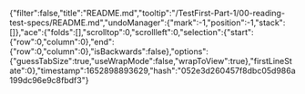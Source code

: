 {"filter":false,"title":"README.md","tooltip":"/TestFirst-Part-1/00-reading-test-specs/README.md","undoManager":{"mark":-1,"position":-1,"stack":[]},"ace":{"folds":[],"scrolltop":0,"scrollleft":0,"selection":{"start":{"row":0,"column":0},"end":{"row":0,"column":0},"isBackwards":false},"options":{"guessTabSize":true,"useWrapMode":false,"wrapToView":true},"firstLineState":0},"timestamp":1652898893629,"hash":"052e3d260457f8dbc05d986a199dc96e9c8fbdf3"}